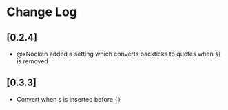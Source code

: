 # Change Log

## [0.2.4]

- @xNocken added a setting which converts backticks to quotes when `${` is removed

## [0.3.3]
- Convert when `$` is inserted before `{}` 